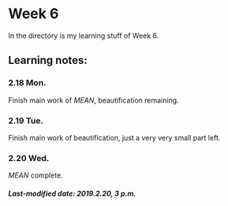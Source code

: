 # Week 6

In the directory is my learning stuff of Week 6.

## Learning notes:

### 2.18 Mon.

Finish main work of *MEAN*, beautification remaining.

### 2.19 Tue.

Finish main work of beautification, just a very very small part left.

### 2.20 Wed.

*MEAN* complete.

##### Last-modified date: 2019.2.20, 3 p.m.
